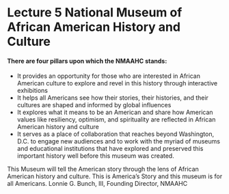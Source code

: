 # Lecture 5 National Museum of African American History and Culture
#### There are four pillars upon which the NMAAHC stands:
- It provides an opportunity for those who are interested in African American
culture to explore and revel in this history through interactive exhibitions
- It helps all Americans see how their stories, their histories, and their cultures are
shaped and informed by global influences
- It explores what it means to be an American and share how American values like
resiliency, optimism, and spirituality are reflected in African American history and
culture
- It serves as a place of collaboration that reaches beyond Washington, D.C. to
engage new audiences and to work with the myriad of museums and educational
institutions that have explored and preserved this important history well before
this museum was created.

This Museum will tell the American story through the lens of African American
history and culture. This is America’s Story and this museum is for all
Americans. Lonnie G. Bunch, III, Founding Director, NMAAHC
